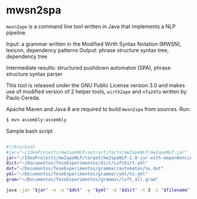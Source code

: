 # mwsn2spa

`mwsn2ape` is a command line tool written in Java that implements a NLP pipeline.

Input: a grammar written in the Modified Wirth Syntax Notation (MWSN), lexicon, dependency patterns
Output: phrase structure syntax tree, dependency tree

Intermediate results: structured pushdown automaton (SPA), phrase structure syntax parser

This tool is released under the GNU Public License version 3.0 and makes use of modified version of 2 helper tools, `wirth2ape` and `nfa2dfa` written by Paulo Cereda.

Apache Maven and Java 8 are required to build `mwsn2spa` from sources. Run:



```bash
$ mvn assembly:assembly
```

Sample bash script

```bash

#!/bin/bash
#jar="~/IdeaProjects/mw2apeNLP/out/artifacts/mw2apeNLP/mw2apeNLP.jar"
jar="~/IdeaProjects/mw2apeNLP/target/mw2spaNLP-1.0-jar-with-dependencies.jar"
dict="~/Documentos/TeseExperimentos/dict/LuftDict.yml"
dot="~/Documentos/TeseExperimentos/grammar/automaton/%s.dot"
yml="~/Documentos/TeseExperimentos/grammar/yml/%s.yml"
gram="~/Documentos/TeseExperimentos/grammar/luft_all.gram"

java -jar "$jar" -n -o "$dot" -y "$yml" -d "$dict" -t 2 -i "$filename" "$gram" 
